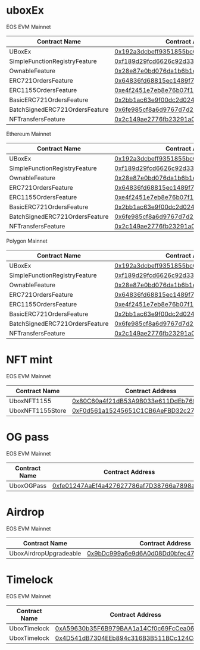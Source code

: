 # uboxEx

EOS EVM Mainnet

 | Contract Name | Contract Address
 | - | -
 | UBoxEx | [0x192a3dcbeff9351855bc0d692ed35a7e52c0fc24](https://explorer.evm.eosnetwork.com/address/0x192a3dcbeff9351855bc0d692ed35a7e52c0fc24)
 | SimpleFunctionRegistryFeature | [0xf189d29fcd6626c92d337b69d712179c3f839a7f](https://explorer.evm.eosnetwork.com/address/0xf189d29fcd6626c92d337b69d712179c3f839a7f)
 | OwnableFeature | [0x28e87e0bd076da1b6b1ec6a1cb744fed0fcc5115](https://explorer.evm.eosnetwork.com/address/0x28e87e0bd076da1b6b1ec6a1cb744fed0fcc5115)
 | ERC721OrdersFeature | [0x64836fd68815ec1489f744c81ac2b1e8db29cab3](https://explorer.evm.eosnetwork.com/address/0x64836fd68815ec1489f744c81ac2b1e8db29cab3)
 | ERC1155OrdersFeature | [0xe4f2451e7eb8e76b07f14533b83dc1aaeff4a731](https://explorer.evm.eosnetwork.com/address/0xe4f2451e7eb8e76b07f14533b83dc1aaeff4a731)
 | BasicERC721OrdersFeature | [0x2bb1ac63e9f00dc2d0240498e83c387561edfa7f](https://explorer.evm.eosnetwork.com/address/0x2bb1ac63e9f00dc2d0240498e83c387561edfa7f)
 | BatchSignedERC721OrdersFeature | [0x6fe985cf8a6d9767d7d24e20cfd33f2208d93371](https://explorer.evm.eosnetwork.com/address/0x6fe985cf8a6d9767d7d24e20cfd33f2208d93371)
 | NFTransfersFeature | [0x2c149ae2776fb23291a052f2f1a0c9b9653fb81c](https://explorer.evm.eosnetwork.com/address/0x2c149ae2776fb23291a052f2f1a0c9b9653fb81c)

Ethereum Mainnet

 | Contract Name | Contract Address
 | - | -
 | UBoxEx | [0x192a3dcbeff9351855bc0d692ed35a7e52c0fc24](https://etherscan.io/address/0x192a3dcbeff9351855bc0d692ed35a7e52c0fc24)
 | SimpleFunctionRegistryFeature | [0xf189d29fcd6626c92d337b69d712179c3f839a7f](https://etherscan.io/address/0xf189d29fcd6626c92d337b69d712179c3f839a7f)
 | OwnableFeature | [0x28e87e0bd076da1b6b1ec6a1cb744fed0fcc5115](https://etherscan.io/address/0x28e87e0bd076da1b6b1ec6a1cb744fed0fcc5115)
 | ERC721OrdersFeature | [0x64836fd68815ec1489f744c81ac2b1e8db29cab3](https://etherscan.io/address/0x64836fd68815ec1489f744c81ac2b1e8db29cab3)
 | ERC1155OrdersFeature | [0xe4f2451e7eb8e76b07f14533b83dc1aaeff4a731](https://etherscan.io/address/0xe4f2451e7eb8e76b07f14533b83dc1aaeff4a731)
 | BasicERC721OrdersFeature | [0x2bb1ac63e9f00dc2d0240498e83c387561edfa7f](https://etherscan.io/address/0x2bb1ac63e9f00dc2d0240498e83c387561edfa7f)
 | BatchSignedERC721OrdersFeature | [0x6fe985cf8a6d9767d7d24e20cfd33f2208d93371](https://etherscan.io/address/0x6fe985cf8a6d9767d7d24e20cfd33f2208d93371)
 | NFTransfersFeature | [0x2c149ae2776fb23291a052f2f1a0c9b9653fb81c](https://etherscan.io/address/0x2c149ae2776fb23291a052f2f1a0c9b9653fb81c)

Polygon Mainnet

 | Contract Name | Contract Address
 | - | -
 | UBoxEx | [0x192a3dcbeff9351855bc0d692ed35a7e52c0fc24](https://polygonscan.com/address/0x192a3dcbeff9351855bc0d692ed35a7e52c0fc24)
 | SimpleFunctionRegistryFeature | [0xf189d29fcd6626c92d337b69d712179c3f839a7f](https://polygonscan.com/address/0xf189d29fcd6626c92d337b69d712179c3f839a7f)
 | OwnableFeature | [0x28e87e0bd076da1b6b1ec6a1cb744fed0fcc5115](https://polygonscan.com/address/0x28e87e0bd076da1b6b1ec6a1cb744fed0fcc5115)
 | ERC721OrdersFeature | [0x64836fd68815ec1489f744c81ac2b1e8db29cab3](https://polygonscan.com/address/0x64836fd68815ec1489f744c81ac2b1e8db29cab3)
 | ERC1155OrdersFeature | [0xe4f2451e7eb8e76b07f14533b83dc1aaeff4a731](https://polygonscan.com/address/0xe4f2451e7eb8e76b07f14533b83dc1aaeff4a731)
 | BasicERC721OrdersFeature | [0x2bb1ac63e9f00dc2d0240498e83c387561edfa7f](https://polygonscan.com/address/0x2bb1ac63e9f00dc2d0240498e83c387561edfa7f)
 | BatchSignedERC721OrdersFeature | [0x6fe985cf8a6d9767d7d24e20cfd33f2208d93371](https://polygonscan.com/address/0x6fe985cf8a6d9767d7d24e20cfd33f2208d93371)
 | NFTransfersFeature | [0x2c149ae2776fb23291a052f2f1a0c9b9653fb81c](https://polygonscan.com/address/0x2c149ae2776fb23291a052f2f1a0c9b9653fb81c)


# NFT mint

EOS EVM Mainnet

| Contract Name | Contract Address
| - | - 
| UboxNFT1155 | [0x80C60a4f21dB53A9B033e611DdEb76f291Ae148b](https://explorer.evm.eosnetwork.com/address/0x80C60a4f21dB53A9B033e611DdEb76f291Ae148b)
| UboxNFT1155Store | [0xF0d561a15245651C1CB6AeFBD32c270fa9f512E5](https://explorer.evm.eosnetwork.com/address/0xF0d561a15245651C1CB6AeFBD32c270fa9f512E5)

# OG pass

EOS EVM Mainnet

| Contract Name | Contract Address
| - | - 
| UboxOGPass | [0xfe01247AaEf4a427627786af7D38766a7898a276](https://explorer.evm.eosnetwork.com/address/0xfe01247AaEf4a427627786af7D38766a7898a276)

# Airdrop

EOS EVM Mainnet

| Contract Name | Contract Address
| - | - 
| UboxAirdropUpgradeable | [0x9bDc999a6e9d6A0d08Dd0bfec47aBbE13cD3348b](https://explorer.evm.eosnetwork.com/address/0x9bDc999a6e9d6A0d08Dd0bfec47aBbE13cD3348b)

# Timelock

EOS EVM Mainnet

| Contract Name | Contract Address
| - | - 
| UboxTimelock | [0xA59630b35F6B979BAA1a14Cf0c69FcCea067d2Cb](https://explorer.evm.eosnetwork.com/address/0xA59630b35F6B979BAA1a14Cf0c69FcCea067d2Cb)
| UboxTimelock | [0x4D541dB7304EEb894c316B3B511BCc124Cd8E317](https://explorer.evm.eosnetwork.com/address/0x4D541dB7304EEb894c316B3B511BCc124Cd8E317)




